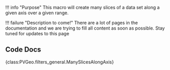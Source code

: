 !!! info "Purpose"
    This macro will create many slices of a data set along a given axis over a given range.

!!! failure "Description to come!"
    There are a lot of pages in the documentation and we are trying to fill all content as soon as possible. Stay tuned for updates to this page

## Code Docs

{class:PVGeo.filters_general.ManySlicesAlongAxis}
